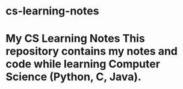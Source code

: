 # cs-learning-notes
# My CS Learning Notes This repository contains my notes and code while learning Computer Science (Python, C, Java).
